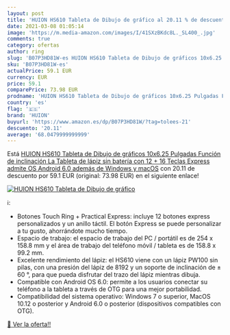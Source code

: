 ```yaml
---
layout: post
title: 'HUION HS610 Tableta de Dibujo de gráfico al 20.11 % de descuento'
date: 2021-03-08 01:05:14
image: 'https://m.media-amazon.com/images/I/41SXzBKdc8L._SL400_.jpg'
comments: true
category: ofertas
author: ring
slug: 'B07P3HD81W-es HUION HS610 Tableta de Dibujo de gráficos 10x6.25 Pulgadas...'
sku: 'B07P3HD81W-es'
actualPrice: 59.1 EUR
currency: EUR
price: 59.1
comparePrice: 73.98 EUR
prodname: 'HUION HS610 Tableta de Dibujo de gráficos 10x6.25 Pulgadas Función de inclinación La Tableta de lápiz sin batería con 12 + 16 Teclas Express admite OS Android 6.0 además de Windows y macOS'
country: 'es'
flag: '🇪🇸'
brand: 'HUION'
buyurl: 'https://www.amazon.es/dp/B07P3HD81W/?tag=tolees-21'
descuento: '20.11'
average: '68.0479999999999'
---
```


Está [HUION HS610 Tableta de Dibujo de gráficos 10x6.25 Pulgadas Función de inclinación La Tableta de lápiz sin batería con 12 + 16 Teclas Express admite OS Android 6.0 además de Windows y macOS](https://www.amazon.es/dp/B07P3HD81W/?tag=tolees-21) con 20.11 de descuento por 59.1 EUR (original: 73.98 EUR) en el siguiente enlace!

[![HUION HS610 Tableta de Dibujo de gráfico](https://m.media-amazon.com/images/I/41SXzBKdc8L._SL400_.jpg)](https://www.amazon.es/dp/B07P3HD81W/?tag=tolees-21)

ℹ️:

- Botones Touch Ring + Practical Express: incluye 12 botones express personalizados y un anillo táctil. El botón Express se puede personalizar a tu gusto, ahorrándote mucho tiempo.
- Espacio de trabajo: el espacio de trabajo del PC / portátil es de 254 x 158.8 mm y el área de trabajo del teléfono móvil / tableta es de 158.8 x 99.2 mm.
- Excelente rendimiento del lápiz: el HS610 viene con un lápiz PW100 sin pilas, con una presión del lápiz de 8192 y un soporte de inclinación de ± 60 °, para que pueda disfrutar del trazo del lápiz mientras dibuja.
- Compatible con Android OS 6.0: permite a los usuarios conectar su teléfono a la tableta a través de OTG para una mejor portabilidad.
- Compatibilidad del sistema operativo: Windows 7 o superior, MacOS 10.12 o posterior y Android 6.0 o posterior (dispositivos compatibles con OTG).

[🛒 Ver la oferta!!](https://www.amazon.es/dp/B07P3HD81W/?tag=tolees-21)
